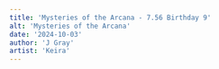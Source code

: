 ```yaml
---
title: 'Mysteries of the Arcana - 7.56 Birthday 9'
alt: 'Mysteries of the Arcana'
date: '2024-10-03'
author: 'J Gray'
artist: 'Keira'
---
```

